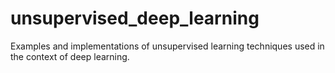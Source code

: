 # unsupervised_deep_learning
Examples and implementations of unsupervised learning techniques used in the context of deep learning.
